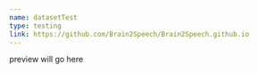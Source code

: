 ```yaml
---
name: datasetTest
type: testing
link: https://github.com/Brain2Speech/Brain2Speech.github.io
---
```

 preview will go here